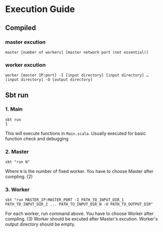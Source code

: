 # Execution Guide
## Compiled
### master excution
```
master [number of workers] [master network port (not essential)]
```

### worker excution
```
worker [master IP:port] -I [input directory] [input directory] … [input directory] -O [output directory]
```
## Sbt run
### 1. Main
```
sbt run
1
```
This will execute functions in `Main.scala`. Usually executed for basic function check and debugging
### 2. Master
```
sbt "run N"
```
Where `N` is the number of fixed worker.
You have to choose Master after compling. (2)
### 3. Worker
```
sbt "run MASTER_IP:MASTER_PORT -I PATH_TO_INPUT_DIR_1 PATH_TO_INPUT_DIR_2 ... PATH_TO_INPUT_DIR_N -O PATH_TO_OUTPUT_DIR"
```
For each worker, run command above.
You have to choose Worker after compling. (3)
Worker should be excuted after Master's excution.
Worker's output directory should be empty.
